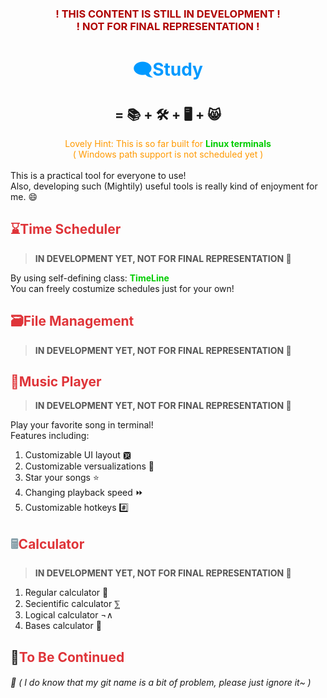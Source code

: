 ### <center><font color=#AF0000>! THIS CONTENT IS STILL IN DEVELOPMENT !<br>! NOT FOR FINAL REPRESENTATION !</font></center>

# <center><font color=#0099FF>🗨️Study</font></center>

## <center> =  📚 + 🛠️ + 🖥️ + 😸 </center>

<center>
	<font color=#FF9900>
		Lovely Hint: This is so far built for
			<strong>
				<font color=#00CC00>
					Linux terminals
				</font>
			</strong>
			<br \>
		( Windows path support is not scheduled yet )
	</font>
    <br \>
</center>
<br \>
This is a practical tool for everyone to use!<br \>
Also, developing such (Mightily) useful tools is really kind of enjoyment for me. 😄

## <font color=#DF3439>⌛Time Scheduler</font>

> <font color=#555555>**IN DEVELOPMENT YET, NOT FOR FINAL REPRESENTATION 🤯**</font>

By using self-defining class: <b><font color=#00CC00>TimeLine</font></b><br>
You can freely costumize schedules just for your own!



## <font color=#DF3439>🗃️File Management</font>

> <font color=#555555>**IN DEVELOPMENT YET, NOT FOR FINAL REPRESENTATION 🤯**</font>

## <font color=#DF3439>🎼Music Player</font>

> <font color=#555555>**IN DEVELOPMENT YET, NOT FOR FINAL REPRESENTATION 🤯**</font>

Play your favorite song in terminal!  
Features including:  

1. Customizable UI layout 🆊
2. Customizable versualizations 🎴
3. Star your songs ⭐
4. Changing playback speed ⏩
5. Customizable hotkeys #️⃣

## <font color=#88A0AA>🖩</font><font color=#DF3439>Calculator</font>

> <font color=#555555>**IN DEVELOPMENT YET, NOT FOR FINAL REPRESENTATION 🤯**</font>

1. Regular calculator 🧮
2. Secientific calculator ⅀
3. Logical calculator ¬∧
4. Bases calculator 🐙

## 🧐<font color=#DF3439>To Be Continued</font>


###### 🤔 *( I do know that my git name is a bit of problem, please just ignore it~ )*

